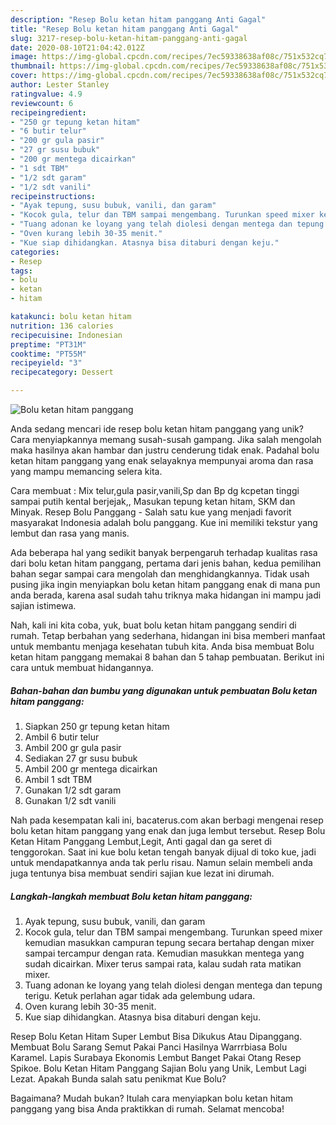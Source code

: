 ```yaml
---
description: "Resep Bolu ketan hitam panggang Anti Gagal"
title: "Resep Bolu ketan hitam panggang Anti Gagal"
slug: 3217-resep-bolu-ketan-hitam-panggang-anti-gagal
date: 2020-08-10T21:04:42.012Z
image: https://img-global.cpcdn.com/recipes/7ec59338638af08c/751x532cq70/bolu-ketan-hitam-panggang-foto-resep-utama.jpg
thumbnail: https://img-global.cpcdn.com/recipes/7ec59338638af08c/751x532cq70/bolu-ketan-hitam-panggang-foto-resep-utama.jpg
cover: https://img-global.cpcdn.com/recipes/7ec59338638af08c/751x532cq70/bolu-ketan-hitam-panggang-foto-resep-utama.jpg
author: Lester Stanley
ratingvalue: 4.9
reviewcount: 6
recipeingredient:
- "250 gr tepung ketan hitam"
- "6 butir telur"
- "200 gr gula pasir"
- "27 gr susu bubuk"
- "200 gr mentega dicairkan"
- "1 sdt TBM"
- "1/2 sdt garam"
- "1/2 sdt vanili"
recipeinstructions:
- "Ayak tepung, susu bubuk, vanili, dan garam"
- "Kocok gula, telur dan TBM sampai mengembang. Turunkan speed mixer kemudian masukkan campuran tepung secara bertahap dengan mixer sampai tercampur dengan rata. Kemudian masukkan mentega yang sudah dicairkan. Mixer terus sampai rata, kalau sudah rata matikan mixer."
- "Tuang adonan ke loyang yang telah diolesi dengan mentega dan tepung terigu. Ketuk perlahan agar tidak ada gelembung udara."
- "Oven kurang lebih 30-35 menit."
- "Kue siap dihidangkan. Atasnya bisa ditaburi dengan keju."
categories:
- Resep
tags:
- bolu
- ketan
- hitam

katakunci: bolu ketan hitam 
nutrition: 136 calories
recipecuisine: Indonesian
preptime: "PT31M"
cooktime: "PT55M"
recipeyield: "3"
recipecategory: Dessert

---
```



![Bolu ketan hitam panggang](https://img-global.cpcdn.com/recipes/7ec59338638af08c/751x532cq70/bolu-ketan-hitam-panggang-foto-resep-utama.jpg)

Anda sedang mencari ide resep bolu ketan hitam panggang yang unik? Cara menyiapkannya memang susah-susah gampang. Jika salah mengolah maka hasilnya akan hambar dan justru cenderung tidak enak. Padahal bolu ketan hitam panggang yang enak selayaknya mempunyai aroma dan rasa yang mampu memancing selera kita.

Cara membuat : Mix telur,gula pasir,vanili,Sp dan Bp dg kcpetan tinggi sampai putih kental berjejak,, Masukan tepung ketan hitam, SKM dan Minyak. Resep Bolu Panggang - Salah satu kue yang menjadi favorit masyarakat Indonesia adalah bolu panggang. Kue ini memiliki tekstur yang lembut dan rasa yang manis.

Ada beberapa hal yang sedikit banyak berpengaruh terhadap kualitas rasa dari bolu ketan hitam panggang, pertama dari jenis bahan, kedua pemilihan bahan segar sampai cara mengolah dan menghidangkannya. Tidak usah pusing jika ingin menyiapkan bolu ketan hitam panggang enak di mana pun anda berada, karena asal sudah tahu triknya maka hidangan ini mampu jadi sajian istimewa.


Nah, kali ini kita coba, yuk, buat bolu ketan hitam panggang sendiri di rumah. Tetap berbahan yang sederhana, hidangan ini bisa memberi manfaat untuk membantu menjaga kesehatan tubuh kita. Anda bisa membuat Bolu ketan hitam panggang memakai 8 bahan dan 5 tahap pembuatan. Berikut ini cara untuk membuat hidangannya.

<!--inarticleads1-->

##### Bahan-bahan dan bumbu yang digunakan untuk pembuatan Bolu ketan hitam panggang:

1. Siapkan 250 gr tepung ketan hitam
1. Ambil 6 butir telur
1. Ambil 200 gr gula pasir
1. Sediakan 27 gr susu bubuk
1. Ambil 200 gr mentega dicairkan
1. Ambil 1 sdt TBM
1. Gunakan 1/2 sdt garam
1. Gunakan 1/2 sdt vanili


Nah pada kesempatan kali ini, bacaterus.com akan berbagi mengenai resep bolu ketan hitam panggang yang enak dan juga lembut tersebut. Resep Bolu Ketan Hitam Panggang Lembut,Legit, Anti gagal dan ga seret di tenggorokan. Saat ini kue bolu ketan tengah banyak dijual di toko kue, jadi untuk mendapatkannya anda tak perlu risau. Namun selain membeli anda juga tentunya bisa membuat sendiri sajian kue lezat ini dirumah. 

<!--inarticleads2-->

##### Langkah-langkah membuat Bolu ketan hitam panggang:

1. Ayak tepung, susu bubuk, vanili, dan garam
1. Kocok gula, telur dan TBM sampai mengembang. Turunkan speed mixer kemudian masukkan campuran tepung secara bertahap dengan mixer sampai tercampur dengan rata. Kemudian masukkan mentega yang sudah dicairkan. Mixer terus sampai rata, kalau sudah rata matikan mixer.
1. Tuang adonan ke loyang yang telah diolesi dengan mentega dan tepung terigu. Ketuk perlahan agar tidak ada gelembung udara.
1. Oven kurang lebih 30-35 menit.
1. Kue siap dihidangkan. Atasnya bisa ditaburi dengan keju.


Resep Bolu Ketan Hitam Super Lembut Bisa Dikukus Atau Dipanggang. Membuat Bolu Sarang Semut Pakai Panci Hasilnya Warrrbiasa Bolu Karamel. Lapis Surabaya Ekonomis Lembut Banget Pakai Otang Resep Spikoe. Bolu Ketan Hitam Panggang Sajian Bolu yang Unik, Lembut Lagi Lezat. Apakah Bunda salah satu penikmat Kue Bolu? 

Bagaimana? Mudah bukan? Itulah cara menyiapkan bolu ketan hitam panggang yang bisa Anda praktikkan di rumah. Selamat mencoba!
